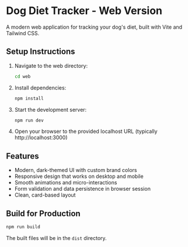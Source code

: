 # Dog Diet Tracker - Web Version

A modern web application for tracking your dog's diet, built with Vite and Tailwind CSS.

## Setup Instructions

1. Navigate to the web directory:
   ```bash
   cd web
   ```

2. Install dependencies:
   ```bash
   npm install
   ```

3. Start the development server:
   ```bash
   npm run dev
   ```

4. Open your browser to the provided localhost URL (typically http://localhost:3000)

## Features

- Modern, dark-themed UI with custom brand colors
- Responsive design that works on desktop and mobile
- Smooth animations and micro-interactions
- Form validation and data persistence in browser session
- Clean, card-based layout

## Build for Production

```bash
npm run build
```

The built files will be in the `dist` directory.
